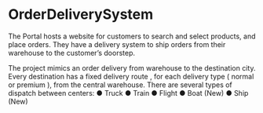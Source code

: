 # OrderDeliverySystem
The Portal hosts a website for customers to search and select products, and place orders. They have a delivery system to ship orders from their warehouse to the customer’s doorstep.

The project mimics an order delivery from warehouse to the destination city. Every destination has a
fixed delivery route , for each delivery type ( normal or premium ), from the central warehouse.
There are several types of dispatch between centers:
● Truck
● Train
● Flight
● Boat (New)
● Ship (New)
